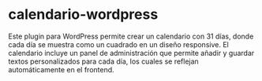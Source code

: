 # calendario-wordpress
Este plugin para WordPress permite crear un calendario con 31 días, donde cada día se muestra como un cuadrado en un diseño responsive. El calendario incluye un panel de administración que permite añadir y guardar textos personalizados para cada día, los cuales se reflejan automáticamente en el frontend.
